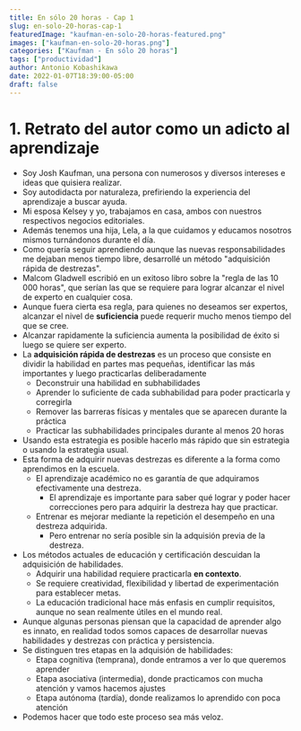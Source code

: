 ```yaml
---
title: En sólo 20 horas - Cap 1
slug: en-solo-20-horas-cap-1
featuredImage: "kaufman-en-solo-20-horas-featured.png"
images: ["kaufman-en-solo-20-horas.png"]
categories: ["Kaufman - En sólo 20 horas"]
tags: ["productividad"]
author: Antonio Kobashikawa
date: 2022-01-07T18:39:00-05:00
draft: false
---
```


<!--more-->

# 1. Retrato del autor como un adicto al aprendizaje
- Soy Josh Kaufman, una persona con numerosos y diversos intereses e ideas que quisiera realizar.
- Soy autodidacta por naturaleza, prefiriendo la experiencia del aprendizaje a buscar ayuda.
- Mi esposa Kelsey y yo, trabajamos en casa, ambos con nuestros respectivos negocios editoriales.
- Además tenemos una hija, Lela, a la que cuidamos y educamos nosotros mismos turnándonos durante el día.
- Como quería seguir aprendiendo aunque las nuevas responsabilidades me dejaban menos tiempo libre, desarrollé un método "adquisición rápida de destrezas".
- Malcom Gladwell escribió en un exitoso libro sobre la "regla de las 10 000 horas", que serían las que se requiere para lograr alcanzar el nivel de experto en cualquier cosa.
- Aunque fuera cierta esa regla, para quienes no deseamos ser expertos, alcanzar el nivel de **suficiencia** puede requerir mucho menos tiempo del que se cree.
- Alcanzar rapidamente la suficiencia aumenta la posibilidad de éxito si luego se quiere ser experto.
- La **adquisición rápida de destrezas** es un proceso que consiste en dividir la habilidad en partes mas pequeñas, identificar las más importantes y luego practicarlas deliberadamente
	- Deconstruir una habilidad en subhabilidades
	- Aprender lo suficiente de cada subhabilidad para poder practicarla y corregirla
	- Remover las barreras físicas y mentales que se aparecen durante la práctica
	- Practicar las subhabilidades principales durante al menos 20 horas
- Usando esta estrategia es posible hacerlo más rápido que sin estrategia o usando la estrategia usual.
- Esta forma de adquirir nuevas destrezas es diferente a la forma como aprendimos en la escuela.
	- El aprendizaje académico no es garantía de que adquiramos efectivamente una destreza.
		- El aprendizaje es importante para saber qué lograr y poder hacer correcciones pero para adquirir la destreza hay que practicar.
	- Entrenar es mejorar mediante la repetición el desempeño en una destreza adquirida.
		- Pero entrenar no sería posible sin la adquisión previa de la destreza.
- Los métodos actuales de educación y certificación descuidan la adquisición de habilidades.
	- Adquirir una habilidad requiere practicarla **en contexto**.
	- Se requiere creatividad, flexibilidad y libertad de experimentación para establecer metas.
	- La educación tradicional hace más enfasis en cumplir requisitos, aunque no sean realmente útiles en el mundo real.
- Aunque algunas personas piensan que la capacidad de aprender algo es innato, en realidad todos somos capaces de desarrollar nuevas habilidades y destrezas con práctica y persistencia.
- Se distinguen tres etapas en la adquisión de habilidades:
	- Etapa cognitiva (temprana), donde entramos a ver lo que queremos aprender
	- Etapa asociativa (intermedia), donde practicamos con mucha atención y vamos hacemos ajustes
	- Etapa autónoma (tardía), donde realizamos lo aprendido con poca atención
- Podemos hacer que todo este proceso sea más veloz.